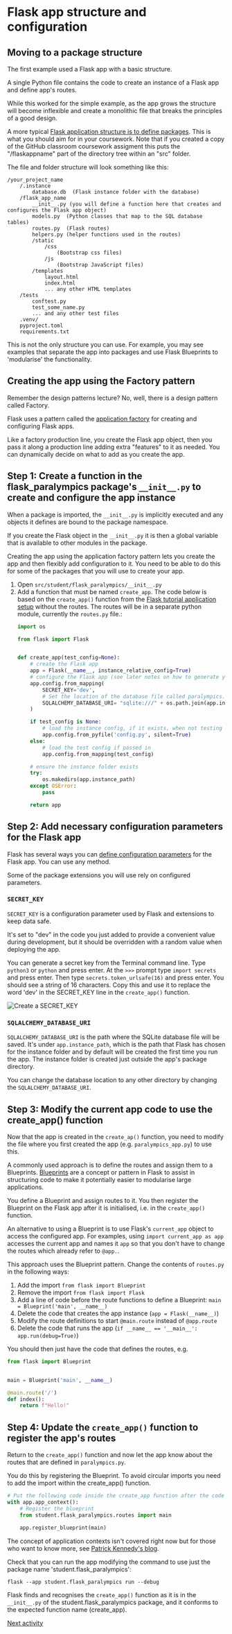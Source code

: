 # Flask app structure and configuration

## Moving to a package structure

The first example used a Flask app with a basic structure.

A single Python file contains the code to create an instance of a Flask app and define app's routes.

While this worked for the simple example, as the app grows the structure will become inflexible and create a monolithic
file that breaks the principles of a good design.

A more
typical [Flask application structure is to define packages](https://flask.palletsprojects.com/en/stable/patterns/packages/).
This is what you should aim for in your coursework. Note that if you created a copy of the GitHub classroom coursework assigment this puts the "/flaskappname" part of the directory tree within an "src" folder.

The file and folder structure will look something like this:

```text
/your_project_name
    /.instance
        database.db  (Flask instance folder with the database)
    /flask_app_name
        __init__.py (you will define a function here that creates and configures the Flask app object)
        models.py  (Python classes that map to the SQL database tables)
        routes.py  (Flask routes)
        helpers.py (helper functions used in the routes)
        /static
            /css
                (Bootstrap css files)
            /js
                (Bootstrap JavaScript files)
        /templates
            layout.html
            index.html
            ... any other HTML templates
    /tests
        conftest.py
        test_some_name.py
        ... and any other test files
    .venv/
    pyproject.toml
    requirements.txt
```

This is not the only structure you can use. For example, you may see examples that separate the app into packages and
use Flask Blueprints to 'modularise' the functionality.

## Creating the app using the Factory pattern

Remember the design patterns lecture? No, well, there is a design pattern called Factory.

Flask uses a pattern called
the [application factory](https://flask.palletsprojects.com/en/stable/patterns/appfactories/) for creating and
configuring Flask apps.

Like a factory production line, you create the Flask app object, then you pass it along a production line adding extra
"features" to it as needed. You can dynamically decide on what to add as you create the app.

## Step 1: Create a function in the flask_paralympics package's `__init__.py` to create and configure the app instance

When a package is imported, the `__init__.py` is implicitly executed and any objects it defines are bound to the package
namespace.

If you create the Flask object in the `__init__.py` it is then a global variable that is available to other modules in
the package.

Creating the app using the application factory pattern lets you create the app and then flexibly add configuration to
it. You need to be able to do this for some of the packages that you will use to create your app.

1. Open `src/student/flask_paralympics/__init__.py`
2. Add a function that must be named `create_app`. The code below is based on the `create_app()` function from
   the [Flask tutorial application setup](https://flask.palletsprojects.com/en/stable/tutorial/factory/#application-setup)
   without the routes. The routes will be in a separate python module, currently the `routes.py` file.:
    ```python
    import os

    from flask import Flask


    def create_app(test_config=None):
        # create the Flask app
        app = Flask(__name__, instance_relative_config=True)
        # configure the Flask app (see later notes on how to generate your own SECRET_KEY)
        app.config.from_mapping(
            SECRET_KEY='dev',
            # Set the location of the database file called paralympics.sqlite which will be in the app's instance folder
            SQLALCHEMY_DATABASE_URI= "sqlite:///" + os.path.join(app.instance_path, 'paralympics.sqlite'),  
        )

        if test_config is None:
            # load the instance config, if it exists, when not testing
            app.config.from_pyfile('config.py', silent=True)
        else:
            # load the test config if passed in
            app.config.from_mapping(test_config)

        # ensure the instance folder exists
        try:
            os.makedirs(app.instance_path)
        except OSError:
            pass

        return app
    ```

## Step 2: Add necessary configuration parameters for the Flask app

Flask has several ways you can [define configuration parameters](https://flask.palletsprojects.com/en/stable/config/)
for the Flask app. You can use any method.

Some of the package extensions you will use rely on configured parameters.

### `SECRET_KEY`

`SECRET_KEY` is a configuration parameter used by Flask and extensions to keep data safe.

It's set to "dev" in the code you just added to provide a convenient value during development, but it should be
overridden with a random value when deploying the app.

You can generate a secret key from the Terminal command line. Type `python3` or `python` and press enter. At
the `>>>` prompt type `import secrets` and press enter. Then type `secrets.token_urlsafe(16)` and press enter. You
should see a string of 16 characters. Copy this and use it to replace the word 'dev' in
the SECRET_KEY line in the `create_app()` function.

![Create a SECRET_KEY](../../img/secret_key.png)

### `SQLALCHEMY_DATABASE_URI`

`SQLALCHEMY_DATABASE_URI` is the path where the SQLite database file will be saved. It's under `app.instance_path`,
which is the path that Flask has chosen for the instance folder and by default will be created the first time you run
the app. The instance folder is created just outside the app's package directory.

You can change the database location to any other directory by changing the `SQLALCHEMY_DATABASE_URI`.

## Step 3: Modify the current app code to use the create_app() function

Now that the app is created in the `create_ap()` function, you need to modify the file where you first created the app (e.g. `paralympics_app.py`) to use this.

A commonly used approach is to define the routes and assign them to a
Blueprints. [Blueprints](https://flask.palletsprojects.com/en/stable/blueprints/) are a concept or pattern in Flask to
assist in structuring code to make it potentially easier to modularise large applications.

You define a Blueprint and assign routes to it. You then register the Blueprint on the Flask app after it is
initialised, i.e. in the `create_app()` function.

An alternative to using a Blueprint is to use Flask's `current_app` object to access the configured app. For examples,
using `import current_app as app` accesses the current app and names it `app` so that you don't have to change the
routes which already refer to `@app.`.

This approach uses the Blueprint pattern. Change the contents of `routes.py` in the following ways:

1. Add the import `from flask import Blueprint`
2. Remove the import `from flask import Flask`
3. Add a line of code before the route functions to define a Blueprint: `main = Blueprint('main', __name__)`
4. Delete the code that creates the app instance (`app = Flask(__name__)`)
5. Modify the route definitions to start `@main.route` instead of `@app.route`
6. Delete the code that runs the app (`if __name__ == '__main__': app.run(debug=True)`)

You should then just have the code that defines the routes, e.g.

```python
from flask import Blueprint


main = Blueprint('main', __name__)

@main.route('/')
def index():
    return f"Hello!"
```

## Step 4: Update the `create_app()` function to register the app's routes

Return to the `create_app()` function and now let the app know about the routes that are defined in `paralympics.py`.

You do this by registering the Blueprint. To avoid circular imports you need to add the import within the create_app()
function.

```python
# Put the following code inside the create_app function after the code to ensure the instance folder exists
with app.app_context():
    # Register the blueprint
    from student.flask_paralympics.routes import main

    app.register_blueprint(main)
```

The concept of application contexts isn't covered right now but for those who want to know more,
see [Patrick Kennedy's blog](https://testdriven.io/blog/flask-contexts-advanced/).

Check that you can run the app modifying the command to use just the package name 'student.flask_paralympics':

```terminal
flask --app student.flask_paralympics run --debug
```

Flask finds and recognises the `create_app()` function as it is in the `__init__.py` of the student.flask_paralympics
package, and it conforms to the expected function name (create_app).

[Next activity](6-3-templates.md)
